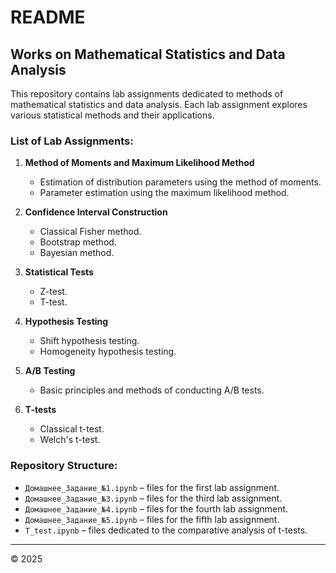 # README

## Works on Mathematical Statistics and Data Analysis

This repository contains lab assignments dedicated to methods of mathematical statistics and data analysis. Each lab assignment explores various statistical methods and their applications.

### List of Lab Assignments:

1. **Method of Moments and Maximum Likelihood Method**  
   - Estimation of distribution parameters using the method of moments.
   - Parameter estimation using the maximum likelihood method.

2. **Confidence Interval Construction**  
   - Classical Fisher method.
   - Bootstrap method.
   - Bayesian method.

3. **Statistical Tests**  
   - Z-test.
   - T-test.

4. **Hypothesis Testing**  
   - Shift hypothesis testing.
   - Homogeneity hypothesis testing.

5. **A/B Testing**  
   - Basic principles and methods of conducting A/B tests.

6. **T-tests**  
   - Classical t-test.
   - Welch's t-test.

### Repository Structure:
- `Домашнее_Задание_№1.ipynb` – files for the first lab assignment.
- `Домашнее_Задание_№3.ipynb` – files for the third lab assignment.
- `Домашнее_Задание_№4.ipynb` – files for the fourth lab assignment.
- `Домашнее_Задание_№5.ipynb` – files for the fifth lab assignment.
- `T_test.ipynb` – files dedicated to the comparative analysis of t-tests.

---
© 2025

